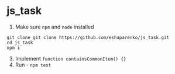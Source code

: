 # js_task
1. Make sure ```npm``` and ```node``` installed
```
git clone git clone https://github.com/eshaparenko/js_task.git
cd js_task
npm i  
   ```
3. Implement ```function containsCommonItem() {}```
4. Run - ```npm test```
